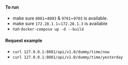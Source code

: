 #### To run
- make sure `8081`~`8083` & `9701`~`9703` is available.
- make sure `172.28.1.1`~`172.28.1.3` is available
- run `docker-compose up -d --build`

#### Request example
- `curl 127.0.0.1:8081/api/v1.0/dummy/time/now`
- `curl 127.0.0.1:8081/api/v1.0/dummy/time/yesterday`
